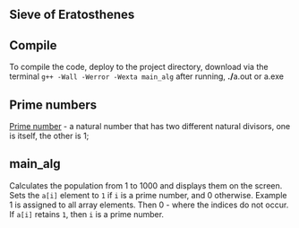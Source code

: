 ## Sieve of Eratosthenes
<hour>

## Compile

To compile the code, deploy to the project directory, download via the terminal <code>g++ -Wall -Werror -Wexta main_alg</code> after running, <b>./</b>a.out or a.exe

## Prime numbers

<a href="https://en.wikipedia.org/wiki/Prime_number">Prime number</a> - a natural number that has two different natural divisors, one is itself, the other is 1;


## main_alg

Calculates the population from 1 to 1000 and displays them on the screen. Sets the <code>a[i]</code> element to <code>1</code> if <code>i</code> is a prime number, and 0 otherwise. Example 1 is assigned to all array elements. Then 0 - where the indices do not occur. If <code>a[i]</code> retains <code>1</code>, then <code>i</code> is a prime number.
